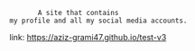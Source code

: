           A site that contains 
    my profile and all my social media accounts.

link: https://aziz-grami47.github.io/test-v3
